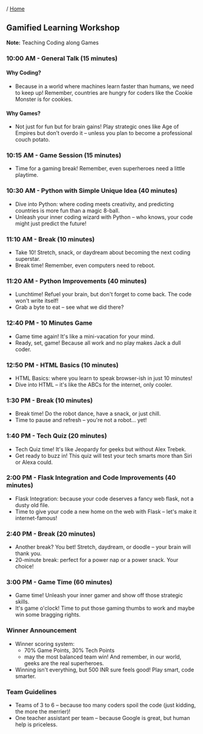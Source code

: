 / [Home](index.md)

## Gamified Learning Workshop

**Note:** Teaching Coding along Games


### 10:00 AM - General Talk (15 minutes)
#### Why Coding? 
  - Because in a world where machines learn faster than humans, we need to keep up! Remember, countries are hungry for coders like the Cookie Monster is for cookies.
#### Why Games?
  - Not just for fun but for brain gains! Play strategic ones like Age of Empires but don’t overdo it – unless you plan to become a professional couch potato.



### 10:15 AM - Game Session (15 minutes)
  - Time for a gaming break! Remember, even superheroes need a little playtime.


### 10:30 AM - Python with Simple Unique Idea (40 minutes)
  - Dive into Python: where coding meets creativity, and predicting countries is more fun than a magic 8-ball.
  - Unleash your inner coding wizard with Python – who knows, your code might just predict the future!

### 11:10 AM - Break (10 minutes)
  - Take 10! Stretch, snack, or daydream about becoming the next coding superstar.
  - Break time! Remember, even computers need to reboot.


### 11:20 AM - Python Improvements (40 minutes)
  - Lunchtime! Refuel your brain, but don't forget to come back. The code won't write itself!
  - Grab a byte to eat – see what we did there?


### 12:40 PM - 10 Minutes Game
  - Game time again! It's like a mini-vacation for your mind.
  - Ready, set, game! Because all work and no play makes Jack a dull coder.


### 12:50 PM - HTML Basics (10 minutes)
  - HTML Basics: where you learn to speak browser-ish in just 10 minutes!
  - Dive into HTML – it's like the ABCs for the internet, only cooler.


### 1:30 PM - Break (10 minutes)
  - Break time! Do the robot dance, have a snack, or just chill.
  - Time to pause and refresh – you're not a robot... yet!


### 1:40 PM - Tech Quiz (20 minutes)
  - Tech Quiz time! It's like Jeopardy for geeks but without Alex Trebek.
  - Get ready to buzz in! This quiz will test your tech smarts more than Siri or Alexa could.


### 2:00 PM - Flask Integration and Code Improvements (40 minutes)
  - Flask Integration: because your code deserves a fancy web flask, not a dusty old file.
  - Time to give your code a new home on the web with Flask – let's make it internet-famous!



### 2:40 PM - Break (20 minutes)
  - Another break? You bet! Stretch, daydream, or doodle – your brain will thank you.
  - 20-minute break: perfect for a power nap or a power snack. Your choice!


### 3:00 PM - Game Time (60 minutes)
  - Game time! Unleash your inner gamer and show off those strategic skills.
  - It's game o'clock! Time to put those gaming thumbs to work and maybe win some bragging rights.


### Winner Announcement
  - Winner scoring system:
      - 70% Game Points, 30% Tech Points 
      - may the most balanced team win! And remember, in our world, geeks are the real superheroes.
  - Winning isn't everything, but 500 INR sure feels good! Play smart, code smarter.


### Team Guidelines
  - Teams of 3 to 6 – because too many coders spoil the code (just kidding, the more the merrier)!
  - One teacher assistant per team – because Google is great, but human help is priceless.

